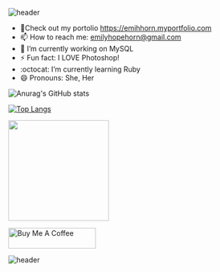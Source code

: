 ![header](https://capsule-render.vercel.app/api?type=wave&color=gradient&height=300&section=header&text=Hi%20there👋&fontSize=90)






 <!--
![header](https://capsule-render.vercel.app/api?type=wave&color=gradient&height=300&section=header&text=Hi%20there👋&fontSize=90)
 **emihhorn/emihhorn** is a ✨ _special_ ✨ repository because its `README.md` (this file) appears on your GitHub profile. 
- 👯 I’m looking to collaborate on ...
 - 🤔 I’m looking for help with ...

[![Top Langs](https://github-readme-stats.vercel.app/api/top-langs/?username=emihhorn&theme=buefy&layout=compact)](https://github.com/anuraghazra/github-readme-stats)


 Here are some ideas to get you started:
-->

 - :unicorn:Check out my portolio https://emihhorn.myportfolio.com
 - 📫 How to reach me: emilyhopehorn@gmail.com
 - 🔭 I’m currently working on MySQL
 - ⚡ Fun fact: I LOVE Photoshop!
 - :octocat: I’m currently learning Ruby 
 - 😄 Pronouns: She, Her
 

 


![Anurag's GitHub stats](https://github-readme-stats.vercel.app/api?username=emihhorn&theme=buefy&show_icons=true)

[![Top Langs](https://github-readme-stats.vercel.app/api/top-langs/?username=emihhorn&theme=buefy&show_icons=true)](https://github.com/anuraghazra/github-readme-stats)


<img src="https://media.giphy.com/media/EcqCKYnrHiAgwpGqme/giphy.gif" height="200">


  <a href="https://www.buymeacoffee.com/emihhorn" target="_blank"><img src="https://cdn.buymeacoffee.com/buttons/default-violet.png" alt="Buy Me A Coffee" height="41" width="174"></a>
  
  


![header](https://capsule-render.vercel.app/api?type=wave&color=gradient&height=150&section=footer)




